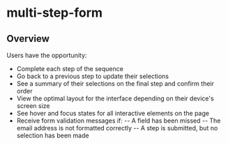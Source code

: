 # multi-step-form
## Overview
Users have the opportunity:

- Complete each step of the sequence
- Go back to a previous step to update their selections
- See a summary of their selections on the final step and confirm their order
- View the optimal layout for the interface depending on their device's screen size
- See hover and focus states for all interactive elements on the page
- Receive form validation messages if:
-- A field has been missed
-- The email address is not formatted correctly
-- A step is submitted, but no selection has been made

